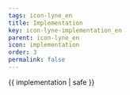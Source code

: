```yaml
---
tags: icon-lyne_en
title: Implementation
key: icon-lyne-implementation_en
parent: icon-lyne_en
icon: implementation
order: 3
permalink: false  
---
```

 {{ implementation | safe }}


